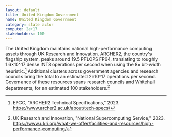 ```yaml
---
layout: default
title: United Kingdom Government
name: United Kingdom Government
category: state actor
compute: 2e+17
stakeholders: 100
---
```


The United Kingdom maintains national high-performance computing assets through UK Research and
Innovation. ARCHER2, the country's flagship system, peaks around 19.5 PFLOPS FP64, translating to
roughly 1.6×10^17 dense INT8 operations per second when using the 8× bit-width heuristic.[^1]
Additional clusters across government agencies and research councils bring the total to an estimated
2×10^17 operations per second. Governance of these resources spans research councils and Whitehall
departments, for an estimated 100 stakeholders.[^2]

[^1]: EPCC, "ARCHER2 Technical Specifications," 2023. <https://www.archer2.ac.uk/about/tech-specs/>
[^2]: UK Research and Innovation, "National Supercomputing Service," 2023. <https://www.ukri.org/what-we-offer/facilities-and-resources/high-performance-computing/>

